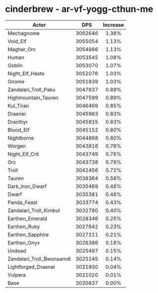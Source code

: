 # cinderbrew - ar-vf-yogg-cthun-me
| Actor | DPS | Increase |
|---|:---:|:---:|
|Mechagnome|3062646|1.38%|
|Void_Elf|3055054|1.13%|
|Maghar_Orc|3054986|1.13%|
|Human|3053545|1.08%|
|Goblin|3053070|1.07%|
|Night_Elf_Haste|3052076|1.03%|
|Gnome|3051839|1.03%|
|Zandalari_Troll_Paku|3047637|0.89%|
|Highmountain_Tauren|3047599|0.89%|
|Kul_Tiran|3046469|0.85%|
|Draenei|3045983|0.83%|
|Dracthyr|3045815|0.83%|
|Blood_Elf|3045152|0.80%|
|Nightborne|3044888|0.80%|
|Worgen|3043816|0.76%|
|Night_Elf_Crit|3043749|0.76%|
|Orc|3043738|0.76%|
|Troll|3042456|0.72%|
|Tauren|3038364|0.58%|
|Dark_Iron_Dwarf|3035469|0.48%|
|Dwarf|3035381|0.48%|
|Panda_Feast|3033774|0.43%|
|Zandalari_Troll_Kimbul|3032780|0.40%|
|Earthen_Emerald|3028346|0.25%|
|Earthen_Ruby|3027642|0.23%|
|Earthen_Sapphire|3027211|0.21%|
|Earthen_Onyx|3026386|0.18%|
|Undead|3025497|0.15%|
|Zandalari_Troll_Bwonsamdi|3025145|0.14%|
|Lightforged_Draenei|3021930|0.04%|
|Vulpera|3021020|0.01%|
|Base|3020837|0.00%|
